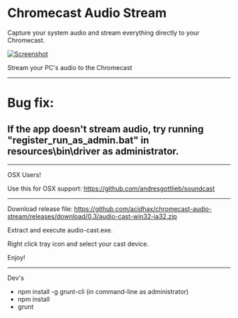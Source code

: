 # Chromecast Audio Stream
Capture your system audio and stream everything directly to your Chromecast.

[![Screenshot](https://s3.amazonaws.com/matbee.com/audio-cast.png)](https://s3.amazonaws.com/matbee.com/audio-cast.png)

Stream your PC's audio to the Chromecast

----
# Bug fix:

If the app doesn't stream audio, try running "register_run_as_admin.bat" in resources\bin\driver as administrator.
----
---

OSX Users!

Use this for OSX support: https://github.com/andresgottlieb/soundcast

---

Download release file: https://github.com/acidhax/chromecast-audio-stream/releases/download/0.3/audio-cast-win32-ia32.zip

Extract and execute audio-cast.exe.

Right click tray icon and select your cast device.

Enjoy!


---

Dev's

- npm install -g grunt-cli (in command-line as administrator)
- npm install
- grunt
